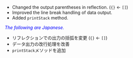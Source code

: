 - Changed the output parentheses in reflection. (`{}` <- `[]`)
- Improved the line break handling of data output.
- Added `printStack` method.

<font color="blue">*The following are Japanese.*</font>

- リフレクションでの出力の括弧を変更 (`{}` ← `[]`)
- データ出力の改行処理を改善
- `printStack`メソッドを追加

